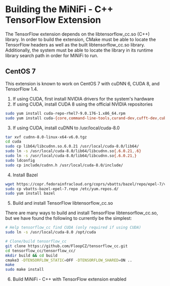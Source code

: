 # Building the MiNiFi - C++ TensorFlow Extension

The TensorFlow extension depends on the libtensorflow_cc.so (C++) library.
In order to build the extension, CMake must be able to locate the TensorFlow
headers as well as the built libtensorflow_cc.so library. Additionally, the
system must be able to locate the library in its runtime library search path
in order for MiNiFi to run.

## CentOS 7

This extension is known to work on CentOS 7 with cuDNN 6, CUDA 8, and TensorFlow 1.4.

1. If using CUDA, first install NVIDIA drivers for the system's hardware
2. If using CUDA, install CUDA 8 using the official NVIDIA repositories

```bash
sudo yum install cuda-repo-rhel7-9.0.176-1.x86_64.rpm
sudo yum install cuda-{core,command-line-tools,curand-dev,cufft-dev,cublas-dev,cusolver-dev}-8-0
```

3. If using CUDA, install cuDNN to /usr/local/cuda-8.0

```bash
tar xvf cudnn-8.0-linux-x64-v6.0.tgz
cd cuda
sudo cp lib64/libcudnn.so.6.0.21 /usr/local/cuda-8.0/lib64/
sudo ln -s /usr/local/cuda-8.0/lib64/libcudnn.so{.6.0.21,.6}
sudo ln -s /usr/local/cuda-8.0/lib64/libcudnn.so{.6.0.21,}
sudo ldconfig
sudo cp include/cudnn.h /usr/local/cuda-8.0/include/
```

4. Install Bazel

```bash
wget https://copr.fedorainfracloud.org/coprs/vbatts/bazel/repo/epel-7/vbatts-bazel-epel-7.repo
sudo cp vbatts-bazel-epel-7.repo /etc/yum.repos.d/
sudo yum install bazel
```

5. Build and install TensorFlow libtensorflow_cc.so

There are many ways to build and install TensorFlow libtensorflow_cc.so, but we have found
the following to currently be the simplest:

```bash
# Help tensorflow_cc find CUDA (only required if using CUDA)
sudo ln -s /usr/local/cuda-8.0 /opt/cuda

# Clone/build tensorflow_cc
git clone https://github.com/FloopCZ/tensorflow_cc.git
cd tensorflow_cc/tensorflow_cc/
mkdir build && cd build
cmake3 -DTENSORFLOW_STATIC=OFF -DTENSORFLOW_SHARED=ON ..
make
sudo make install
```

6. Build MiNiFi - C++ with TensorFlow extension enabled